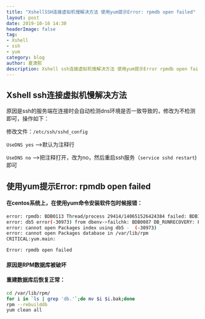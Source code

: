 ```yaml
---
title: "XshellSSH连接虚拟机慢解决方法 使用yum提示Error: rpmdb open failed"
layout: post
date: 2019-10-16 14:30
headerImage: false
tag:
- Xshell
- ssh
- yum
category: blog
author: 夏潇熙
description: Xshell ssh连接虚拟机慢解决方法 使用yum提示Error rpmdb open failed
---
```



## Xshell ssh连接虚拟机慢解决方法

原因是ssh的服务端在连接时会自动检测dns环境是否一致导致的，修改为不检测即可，操作如下：

修改文件：`/etc/ssh/sshd_config`

`UseDNS yes` —>默认为注释行

`UseDNS no` —>把注释打开，改为no，然后重启ssh服务（`service sshd restart`)即可

## 使用yum提示Error: rpmdb open failed

#### 在centos系统上，在使用yum命令安装软件包时候报错：

```bash
error: rpmdb: BDB0113 Thread/process 29414/140651526424384 failed: BDB1507 Thread died in Berkeley DB library
error: db5 error(-30973) from dbenv->failchk: BDB0087 DB_RUNRECOVERY: Fatal error, run database recovery
error: cannot open Packages index using db5 -  (-30973)
error: cannot open Packages database in /var/lib/rpm
CRITICAL:yum.main:

Error: rpmdb open failed
```

#### 原因是RPM数据库被破坏

#### 重建数据库后恢复正常：

```bash
cd /var/lib/rpm/
for i in `ls | grep 'db.'`;do mv $i $i.bak;done
rpm --rebuilddb
yum clean all
```
